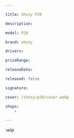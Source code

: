 ```yaml
---

title: Shozy P20

description: 

model: P20

brand: shozy

drivers: 

priceRange: 

releaseDate: 

released: false

signature:

cover: /shozy/p20/cover.webp

shops:
    - 

---
```

:wip